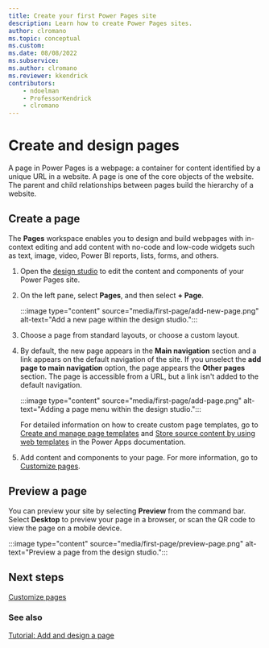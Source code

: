 ```yaml
---
title: Create your first Power Pages site
description: Learn how to create Power Pages sites.
author: clromano
ms.topic: conceptual
ms.custom: 
ms.date: 08/08/2022
ms.subservice:
ms.author: clromano 
ms.reviewer: kkendrick
contributors:
    - ndoelman
    - ProfessorKendrick
    - clromano
---
```


# Create and design pages

A page in Power Pages is a webpage: a container for content identified by a unique URL in a website. A page is one of the core objects of the website. The parent and child relationships between pages build the hierarchy of a website.

## Create a page

The **Pages** workspace enables you to design and build webpages with in-context editing and add content with no-code and low-code widgets such as text, image, video, Power BI reports, lists, forms, and others.

1. Open the [design studio](use-design-studio.md) to edit the content and components of your Power Pages site.

1. On the left pane, select **Pages**, and then select **+ Page**.

    :::image type="content" source="media/first-page/add-new-page.png" alt-text="Add a new page within the design studio.":::

1. Choose a page from standard layouts, or choose a custom layout. 

1. By default, the new page appears in the **Main navigation** section and a link appears on the default navigation of the site. If you unselect the **add page to main navigation** option, the page appears the **Other pages** section. The page is accessible from a URL, but a link isn't added to the default navigation.

    :::image type="content" source="media/first-page/add-page.png" alt-text="Adding a page menu within the design studio.":::

    

    For detailed information on how to create custom page templates, go to [Create and manage page templates](/power-apps/maker/portals/configure/page-templates) and [Store source content by using web templates](/power-apps/maker/portals/liquid/store-content-web-templates) in the Power Apps documentation.

1. Add content and components to your page. For more information, go to [Customize pages](customize-pages.md).

## Preview a page

You can preview your site by selecting **Preview** from the command bar. Select **Desktop** to preview your page in a browser, or scan the QR code to view the page on a mobile device.

:::image type="content" source="media/first-page/preview-page.png" alt-text="Preview a page from the design studio.":::

## Next steps

[Customize pages](customize-pages.md)

### See also

[Tutorial: Add and design a page](tutorial-add-webpage.md)